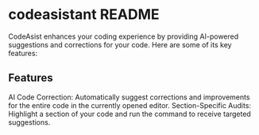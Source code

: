# codeasistant README

CodeAsist enhances your coding experience by providing AI-powered suggestions and corrections for your code. Here are some of its key features:

## Features

AI Code Correction: Automatically suggest corrections and improvements for the entire code in the currently opened editor.
Section-Specific Audits: Highlight a section of your code and run the command to receive targeted suggestions.
